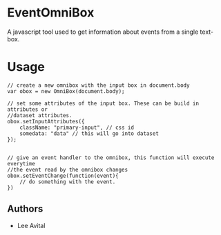 EventOmniBox
============

A javascript tool used to get information about events from a single text-box.



Usage
=====


    // create a new omnibox with the input box in document.body
    var obox = new OmniBox(document.body);
    
    // set some attributes of the input box. These can be build in attributes or 
    //dataset attributes.
    obox.setInputAttributes({
    	className: "primary-input", // css id
    	somedata: "data" // this will go into dataset
    });
    
    
    // give an event handler to the omnibox, this function will execute everytime 
    //the event read by the omnibox changes
    obox.setEventChange(function(event){
    	// do something with the event.
    })

    
    
Authors
-------

+ Lee Avital